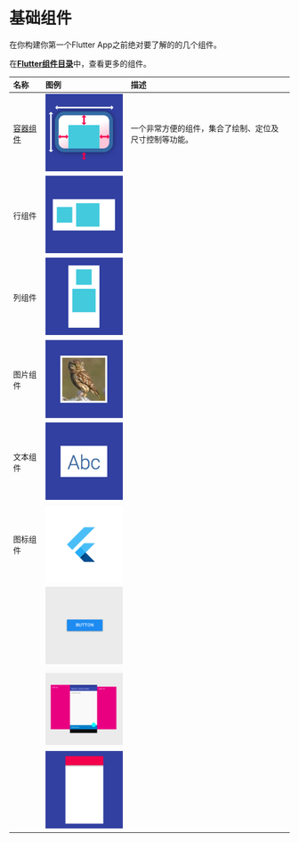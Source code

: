 # 基础组件

在你构建你第一个Flutter App之前绝对要了解的的几个组件。

在[**Flutter组件目录**](/zu-jian-yi-lan.md)中，查看更多的组件。

| 名称 | 图例 | 描述 |
| :--- | :--- | :--- |
| [容器组件](https://docs.flutter.io/flutter/widgets/Container-class.html) | ![](/assets/WX20180328-152101.png) | 一个非常方便的组件，集合了绘制、定位及尺寸控制等功能。 |
| 行组件 | ![](/assets/WX20180328-152509.png) |  |
| 列组件 | ![](/assets/WX20180328-152534.png) |  |
| 图片组件 | ![](/assets/WX20180328-152631.png) |  |
| 文本组件 | ![](/assets/WX20180328-152642.png) |  |
| 图标组件 | ![](/assets/WX20180328-152711.png) |  |
|  | ![](/assets/WX20180328-152848.png) |  |
|  | ![](/assets/WX20180328-152915.png) |  |
|  | ![](/assets/WX20180328-152934.png) |  |



